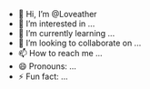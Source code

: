 - 👋 Hi, I’m @Loveather
- 👀 I’m interested in ...
- 🌱 I’m currently learning ...
- 💞️ I’m looking to collaborate on ...
- 📫 How to reach me ...
- 😄 Pronouns: ...
- ⚡ Fun fact: ...

<!---
Loveather/Loveather is a ✨ special ✨ repository because its `README.md` (this file) appears on your GitHub profile.
You can click the Preview link to take a look at your changes.
--->
